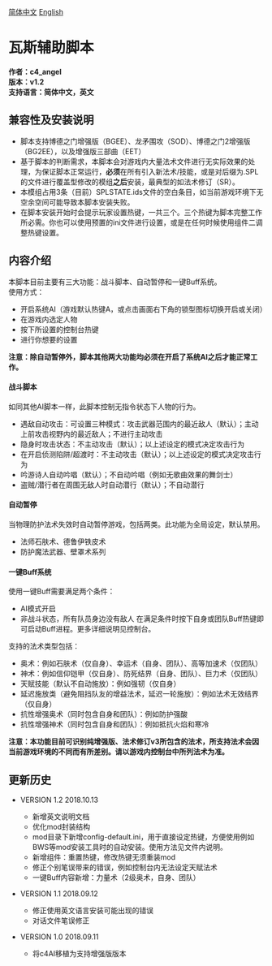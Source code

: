 [简体中文](https://github.com/Sebastian-c4/Game_Assistant_Scripts) [English](README-EN.md)

# 瓦斯辅助脚本

**作者：c4_angel**  
**版本：v1.2**  
**支持语言：简体中文，英文**

## 兼容性及安装说明
- 脚本支持博德之门增强版（BGEE）、龙矛围攻（SOD）、博德之门2增强版（BG2EE），以及增强版三部曲（EET）
- 基于脚本的判断需求，本脚本会对游戏内大量法术文件进行无实际效果的处理，为保证脚本正常运行，**必须**在所有引入新法术/技能，或是对后缀为.SPL的文件进行覆盖型修改的模组**之后**安装，最典型的如法术修订（SR）。
- 本模组占用3条（目前）SPLSTATE.ids文件的空白条目，如当前游戏环境下无空余空间可能导致本脚本安装失败。
- 在脚本安装开始时会提示玩家设置热键，一共三个。三个热键为脚本完整工作所必需。你也可以使用预置的ini文件进行设置，或是在任何时候使用组件二调整热键设置。

## 内容介绍
本脚本目前主要有三大功能：战斗脚本、自动暂停和一键Buff系统。  
使用方式：
- 开启系统AI（游戏默认热键A，或点击画面右下角的锁型图标切换开启或关闭）
- 在游戏内选定人物
- 按下所设置的控制台热键
- 进行你想要的设置

**注意：除自动暂停外，脚本其他两大功能均必须在开启了系统AI之后才能正常工作。**

#### 战斗脚本
如同其他AI脚本一样，此脚本控制无指令状态下人物的行为。
- 遇敌自动攻击：可设置三种模式：攻击武器范围内的最近敌人（默认）；主动上前攻击视野内的最近敌人；不进行主动攻击
- 隐身时攻击状态：不主动攻击（默认）；以上述设定的模式决定攻击行为
- 在开启侦测陷阱/超渡时：不主动攻击（默认）；以上述设定的模式决定攻击行为
- 吟游诗人自动吟唱（默认）；不自动吟唱（例如无歌曲效果的舞剑士）
- 盗贼/潜行者在周围无敌人时自动潜行（默认）；不自动潜行

#### 自动暂停
当物理防护法术失效时自动暂停游戏，包括两类。此功能为全局设定，默认禁用。
- 法师石肤术、德鲁伊铁皮术
- 防护魔法武器、壁罩术系列
	
#### 一键Buff系统
使用一键Buff需要满足两个条件：
- AI模式开启
- 非战斗状态，所有队员身边没有敌人
在满足条件时按下自身或团队Buff热键即可启动Buff进程。更多详细说明见控制台。

支持的法术类型包括：
- 奥术：例如石肤术（仅自身）、幸运术（自身、团队）、高等加速术（仅团队）
- 神术：例如信仰铠甲（仅自身）、防死结界（自身、团队）、巨力术（仅团队）
- 天赋技能（默认不自动施放）：例如强韧（仅自身）
- 延迟施放类（避免阻挡队友的增益法术，延迟一轮施放）：例如法术无效结界（仅自身）
- 抗性增强奥术（同时包含自身和团队）：例如防护强酸
- 抗性增强神术（同时包含自身和团队）：例如抵抗火焰和寒冷
	
**注意：本功能目前可识别纯增强版、法术修订v3所包含的法术，所支持法术会因当前游戏环境的不同而有所差别。请以游戏内控制台中所列法术为准。**


## 更新历史

- VERSION 1.2 2018.10.13
	- 新增英文说明文档
	- 优化mod封装结构
	- mod目录下新增config-default.ini，用于直接设定热键，方便使用例如BWS等mod安装工具时的自动安装。使用方法见文件内说明。
	- 新增组件：重置热键，修改热键无须重装mod
	- 修正个别笔误带来的错误，例如控制台内无法设定天赋法术
	- 一键Buff内容新增：力量术（2级奥术，自身、团队）

- VERSION 1.1 2018.09.12 
	- 修正使用英文语言安装可能出现的错误
	- 对话文件笔误修正

- VERSION 1.0 2018.09.11
	- 将c4AI移植为支持增强版版本
